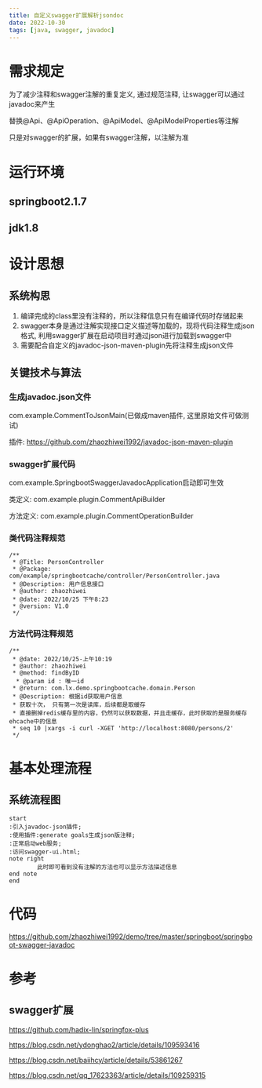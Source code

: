 ```yaml
---
title: 自定义swagger扩展解析jsondoc
date: 2022-10-30
tags: [java, swagger, javadoc]
---
```


# 需求规定

为了减少注释和swagger注解的重复定义, 通过规范注释,
让swagger可以通过javadoc来产生

替换@Api、@ApiOperation、@ApiModel、@ApiModelProperties等注解

只是对swagger的扩展，如果有swagger注解，以注解为准

# 运行环境

## springboot2.1.7

## jdk1.8

# 设计思想

## 系统构思

1.  编译完成的class里没有注释的，所以注释信息只有在编译代码时存储起来
2.  swagger本身是通过注解实现接口定义描述等加载的，现将代码注释生成json格式,
    利用swagger扩展在启动项目时通过json进行加载到swagger中
3.  需要配合自定义的javadoc-json-maven-plugin先将注释生成json文件

## 关键技术与算法

### 生成javadoc.json文件

com.example.CommentToJsonMain(已做成maven插件, 这里原始文件可做测试)

插件: <https://github.com/zhaozhiwei1992/javadoc-json-maven-plugin>

### swagger扩展代码

com.example.SpringbootSwaggerJavadocApplication启动即可生效

类定义: com.example.plugin.CommentApiBuilder

方法定义: com.example.plugin.CommentOperationBuilder

### 类代码注释规范

``` example
/**
 * @Title: PersonController
 * @Package: com/example/springbootcache/controller/PersonController.java
 * @Description: 用户信息接口
 * @author: zhaozhiwei
 * @date: 2022/10/25 下午8:23
 * @version: V1.0
 */

```

### 方法代码注释规范

``` example
/**
 * @date: 2022/10/25-上午10:19
 * @author: zhaozhiwei
 * @method: findByID
  * @param id : 唯一id
 * @return: com.lx.demo.springbootcache.domain.Person
 * @Description: 根据id获取用户信息
 * 获取十次， 只有第一次是读库，后续都是取缓存
 * 直接删掉redis缓存里的内容，仍然可以获取数据，并且走缓存，此时获取的是服务缓存ehcache中的信息
 * seq 10 |xargs -i curl -XGET 'http://localhost:8080/persons/2'
 */

```

# 基本处理流程

## 系统流程图

``` {.plantuml file="/tmp/xx01.png" cmdline="-charset UTF-8"}
start
:引入javadoc-json插件;
:使用插件:generate goals生成json版注释;
:正常启动web服务;
:访问swagger-ui.html;
note right
        此时即可看到没有注解的方法也可以显示方法描述信息
end note
end
```

# 代码

<https://github.com/zhaozhiwei1992/demo/tree/master/springboot/springboot-swagger-javadoc>

# 参考

## swagger扩展

<https://github.com/hadix-lin/springfox-plus>

<https://blog.csdn.net/ydonghao2/article/details/109593416>

<https://blog.csdn.net/baiihcy/article/details/53861267>

<https://blog.csdn.net/qq_17623363/article/details/109259315>
